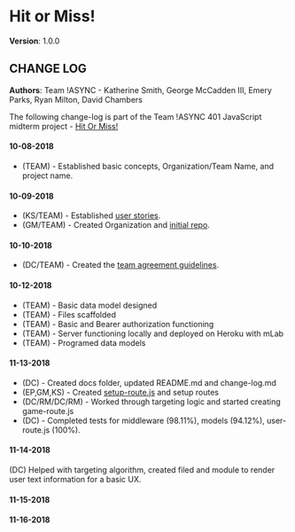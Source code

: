 # Hit or Miss!

**Version**: 1.0.0

## CHANGE LOG

**Authors**: Team !ASYNC - Katherine Smith, George McCadden III, Emery Parks, Ryan Milton, David Chambers

The following change-log is part of the Team !ASYNC 401 JavaScript midterm project - [Hit Or Miss!](https://github.com/hit-or-miss/hit-or-miss)  

#### 10-08-2018
* (TEAM) - Established basic concepts, Organization/Team Name, and project name.

#### 10-09-2018
* (KS/TEAM) - Established [user stories](user-stories.md).
* (GM/TEAM) - Created Organization and [initial repo](https://github.com/hit-or-miss/midterm).

#### 10-10-2018
* (DC/TEAM) - Created the [team agreement guidelines](team-agreement.md).

#### 10-12-2018
* (TEAM) - Basic data model designed
* (TEAM) - Files scaffolded
* (TEAM) - Basic and Bearer authorization functioning
* (TEAM) - Server functioning locally and deployed on Heroku with mLab
* (TEAM) - Programed data models

#### 11-13-2018
* (DC) - Created docs folder, updated README.md and change-log.md
* (EP,GM,KS) - Created [setup-route.js](../src/routes/setup-route.js) and setup routes
* (DC/RM/DC/RM) - Worked through targeting logic and started creating game-route.js
* (DC) - Completed tests for middleware (98.11%), models (94.12%), user-route.js (100%).



#### 11-14-2018
(DC) Helped with targeting algorithm, created filed and module to render user text information for a basic UX.


#### 11-15-2018



#### 11-16-2018